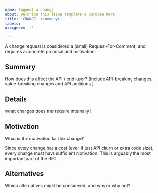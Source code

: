 ```yaml
---
name: Suggest a change
about: Describe this issue template's purpose here.
title: 'CHANGE: <summary>'
labels: ''
assignees: ''

---
```


A change request is considered a (small) Request-For-Comment, and requires a concrete proposal and motivation.

## Summary

How does this affect the API / end-user? (Include API-breaking changes, value-breaking changes and API additions.)

## Details

What changes does this require internally?

## Motivation

What is the motivation for this change?

Since every change has a cost (even if just API churn or extra code size), every change must have sufficient motivation. This is arguably the most important part of the RFC.

## Alternatives

Which alternatives might be considered, and why or why not?
